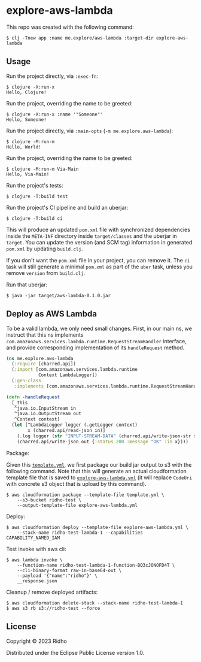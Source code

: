 # explore-aws-lambda

This repo was created with the following command:

    $ clj -Tnew app :name me.explore/aws-lambda :target-dir explore-aws-lambda

## Usage

Run the project directly, via `:exec-fn`:

    $ clojure -X:run-x
    Hello, Clojure!

Run the project, overriding the name to be greeted:

    $ clojure -X:run-x :name '"Someone"'
    Hello, Someone!

Run the project directly, via `:main-opts` (`-m me.explore.aws-lambda`):

    $ clojure -M:run-m
    Hello, World!

Run the project, overriding the name to be greeted:

    $ clojure -M:run-m Via-Main
    Hello, Via-Main!

Run the project's tests:

    $ clojure -T:build test

Run the project's CI pipeline and build an uberjar:

    $ clojure -T:build ci

This will produce an updated `pom.xml` file with synchronized dependencies
inside the `META-INF` directory inside `target/classes` and the uberjar in
`target`. You can update the version (and SCM tag) information in generated
`pom.xml` by updating `build.clj`.

If you don't want the `pom.xml` file in your project, you can remove it. The
`ci` task will still generate a minimal `pom.xml` as part of the `uber` task,
unless you remove `version` from `build.clj`.

Run that uberjar:

    $ java -jar target/aws-lambda-0.1.0.jar

## Deploy as AWS Lambda

To be a valid lambda, we only need small changes. First, in our main ns, we
instruct that this ns implements
`com.amazonaws.services.lambda.runtime.RequestStreamHandler` interface, and
provide corresponding implementation of its `handleRequest` method.

```clojure
(ns me.explore.aws-lambda
  (:require [charred.api])
  (:import [com.amazonaws.services.lambda.runtime
            Context LambdaLogger])
  (:gen-class
   :implements [com.amazonaws.services.lambda.runtime.RequestStreamHandler]))
```

```clojure
(defn -handleRequest
  [_this
   ^java.io.InputStream in
   ^java.io.OutputStream out
   ^Context context]
  (let [^LambdaLogger logger (.getLogger context)
        x (charred.api/read-json in)]
    (.log logger (str "INPUT-STREAM-DATA" (charred.api/write-json-str x)))
    (charred.api/write-json out {:status 200 :message "OK" :in x})))
```

Package:

Given this [`template.yml`](./template.yml), we first package our build jar
output to s3 with the following command. Note that this will generate an actual
cloudformation template file that is saved to
[`explore-aws-lambda.yml`](./explore-aws-lambda.yml) (it will replace
`CodeUri` with concrete s3 object that is upload by this command).

    $ aws cloudformation package --template-file template.yml \
        --s3-bucket ridho-test \
        --output-template-file explore-aws-lambda.yml

Deploy:

    $ aws cloudformation deploy --template-file explore-aws-lambda.yml \
        --stack-name ridho-test-lambda-1 --capabilities CAPABILITY_NAMED_IAM

Test invoke with aws cli:

    $ aws lambda invoke \
        --function-name ridho-test-lambda-1-function-BQ3cJONOFD4T \
        --cli-binary-format raw-in-base64-out \
        --payload '{"name":"ridho"}' \
        __response.json

Cleanup / remove deployed artifacts:

    $ aws cloudformation delete-stack --stack-name ridho-test-lambda-1
    $ aws s3 rb s3://ridho-test --force

## License

Copyright © 2023 Ridho

Distributed under the Eclipse Public License version 1.0.
